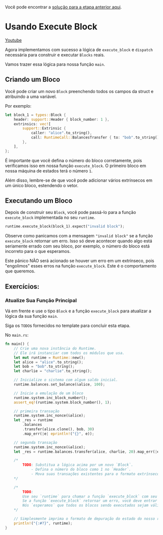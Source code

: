 Você pode encontrar a [solução para a etapa anterior aqui](https://gist.github.com/nomadbitcoin/e818e17f1833fc1a2fe96c224c0bf2d4).

# Usando Execute Block

[Youtube](https://youtu.be/7G8jdZk0Cyg?si=ChTQgWl7ywjat3Xw)

Agora implementamos com sucesso a lógica de `execute_block` e `dispatch` necessária para construir e executar `Blocks` reais.

Vamos trazer essa lógica para nossa função `main`.

## Criando um Bloco

Você pode criar um novo `Block` preenchendo todos os campos da struct e atribuindo a uma variável.

Por exemplo:

```rust
let block_1 = types::Block {
	header: support::Header { block_number: 1 },
	extrinsics: vec![
		support::Extrinsic {
			caller: "alice".to_string(),
			call: RuntimeCall::BalancesTransfer { to: "bob".to_string(), amount: 69 },
		},
	],
};
```

É importante que você defina o número do bloco corretamente, pois verificamos isso em nossa função `execute_block`. O primeiro bloco em nossa máquina de estados terá o número `1`.

Além disso, lembre-se de que você pode adicionar vários extrínsecos em um único bloco, estendendo o vetor.

## Executando um Bloco

Depois de construir seu `Block`, você pode passá-lo para a função `execute_block` implementada no seu `runtime`.

```rust
runtime.execute_block(block_1).expect("invalid block");
```

Observe como panicamos com a mensagem `"invalid block"` se a função `execute_block` retornar um erro. Isso só deve acontecer quando algo está seriamente errado com seu bloco, por exemplo, o número do bloco está incorreto para o que esperamos.

Este pânico NÃO será acionado se houver um erro em um extrínseco, pois "engolimos" esses erros na função `execute_block`. Este é o comportamento que queremos.

## Exercícios:

### Atualize Sua Função Principal

Vá em frente e use o tipo `Block` e a função `execute_block` para atualizar a lógica da sua função `main`.

Siga os `TODO`s fornecidos no template para concluir esta etapa.

No `main.rs`:

```rust
fn main() {
	// Crie uma nova instância do Runtime.
	// Ele irá instanciar com todos os módulos que usa.
	let mut runtime = Runtime::new();
	let alice = "alice".to_string();
	let bob = "bob".to_string();
	let charlie = "charlie".to_string();

	// Inicialize o sistema com algum saldo inicial.
	runtime.balances.set_balance(&alice, 100);

	// Inicie a emulação de um bloco
	runtime.system.inc_block_number();
	assert_eq!(runtime.system.block_number(), 1);

	// primeira transação
	runtime.system.inc_nonce(&alice);
	let _res = runtime
		.balances
		.transfer(alice.clone(), bob, 30)
		.map_err(|e| eprintln!("{}", e));

	// segunda transação
	runtime.system.inc_nonce(&alice);
	let _res = runtime.balances.transfer(alice, charlie, 20).map_err(|e| eprintln!("{}", e));

	/*
		TODO: Substitua a lógica acima por um novo `Block`.
			- Defina o número do bloco como 1 no `Header`.
			- Mova suas transações existentes para o formato extrínseco, usando `Extrinsic` e `RuntimeCall`.
	*/

	/*
		TODO:
		Use seu `runtime` para chamar a função `execute_block` com seu novo bloco.
  		Se a função `execute_block` retornar um erro, você deve entrar em pânico!
  		Nós `esperamos` que todos os blocos sendo executados sejam válidos.
	*/

	// Simplesmente imprima o formato de depuração do estado do nosso runtime.
	println!("{:#?}", runtime);
}
```
